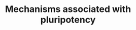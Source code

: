 ---
annotations:
- type: Cell Type Ontology
  value: pluripotent stem cell
- type: Pathway Ontology
  value: signaling pathway pertinent to development
authors:
- C.Harder
- AlexanderPico
- MaintBot
- Ddigles
- Mkutmon
- Evelo
- Eweitz
communities:
- CIRM_Related
description: 'The aim of the PluriNetWork is to give an overview of specific mechanisms
  associated with pluripotency in mouse. Each node represents a gene and its corresponding
  protein product. As stated, we intentionally focused on information flow, neglecting
  reactions, metabolites, intracellular movement of components, and their modifications
  such as protein phosphorylation Each edge can be seen as direct mechanism between
  its nodes. For more information, see Som A, Harder C, Greber B, Siatkowski M, Paudel
  Y, et al. 2010 The PluriNetWork: An Electronic Representation of the Network Underlying
  Pluripotency in Mouse, and Its Applications. PLoS ONE 5(12): e15165. doi:10.1371/journal.pone.0015165
  http://www.plosone.org/article/info%3Adoi%2F10.1371%2Fjournal.pone.0015165  The
  June 2010 PluriNetWork described in the paper can be found at http://www.ibima.med.uni-rostock.de/IBIMA/PluriNetWork/
  . The PluriNetWork at WikiPathWays started with the December 2010 version.'
last-edited: 2022-01-06
organisms:
- Mus musculus
redirect_from:
- /index.php/Pathway:WP1763
- /instance/WP1763
schema-jsonld:
- '@context': https://schema.org/
  '@id': https://wikipathways.github.io/pathways/WP1763.html
  '@type': Dataset
  creator:
    '@type': Organization
    name: WikiPathways
  description: 'The aim of the PluriNetWork is to give an overview of specific mechanisms
    associated with pluripotency in mouse. Each node represents a gene and its corresponding
    protein product. As stated, we intentionally focused on information flow, neglecting
    reactions, metabolites, intracellular movement of components, and their modifications
    such as protein phosphorylation Each edge can be seen as direct mechanism between
    its nodes. For more information, see Som A, Harder C, Greber B, Siatkowski M,
    Paudel Y, et al. 2010 The PluriNetWork: An Electronic Representation of the Network
    Underlying Pluripotency in Mouse, and Its Applications. PLoS ONE 5(12): e15165.
    doi:10.1371/journal.pone.0015165 http://www.plosone.org/article/info%3Adoi%2F10.1371%2Fjournal.pone.0015165  The
    June 2010 PluriNetWork described in the paper can be found at http://www.ibima.med.uni-rostock.de/IBIMA/PluriNetWork/
    . The PluriNetWork at WikiPathWays started with the December 2010 version.'
  keywords:
  - Dgka
  - Axin1
  - Kdm5c
  - Mta2
  - Kat5
  - Dpysl2
  - Tcfap2a
  - Raf1
  - Cdk2ap1
  - Pax6
  - Bmp4
  - Cer1
  - Irs1
  - Ccnd1
  - Pim3
  - Cad
  - Hells
  - Cdh1
  - Xpo4
  - Twist1
  - Ptpn11
  - Mef2d
  - Cdx2
  - Cd44
  - Mycn
  - Itgb1
  - Etv5
  - Casp3
  - Jarid2
  - Spp1
  - Klf2
  - Nme2
  - Prkcc
  - Bcam
  - Satb1
  - Smo
  - Lefty1
  - Pin1
  - Gata6
  - Chd4
  - Cdkn1a
  - Ctbp1
  - Mitf
  - Myod1
  - Pbrm1
  - Ipo9
  - Myc
  - Gadd45gip1
  - Eras
  - Pten
  - Kdm6a
  - Mef2c
  - Klf4
  - Nr2f6
  - Wdr61
  - Fos
  - Nr2c1
  - Ncl
  - Dnmt3b
  - Akt1
  - Otx2
  - Sall1
  - Creb1
  - Zscan10
  - Dhx9
  - Smarca4
  - Sumo1
  - Frap1
  - Zfp42
  - Ctcf
  - Kdm6b
  - Phc1
  - Mapk1
  - Pias2
  - Trp53
  - Ctnnb1
  - Tle4
  - Uhrf1
  - Hdac4
  - Smarcad1
  - Tert
  - Il6st
  - Stat3
  - Grb2
  - Rybp
  - Fzd1
  - Sos1
  - Dffa
  - Trim24
  - Smad2
  - Ctr9
  - Hira
  - Dnmt3a
  - Smad3
  - Terf2
  - Dkk1
  - Fgf5
  - Trim28
  - Pou5f1
  - Lrp5
  - Ncoa1
  - Lif
  - Nodal
  - Fgfr1
  - Rcn2
  - Fbxo15
  - 1600029D21Rik
  - Nppb
  - Rtn4r
  - Gsk3b
  - Ctbp2
  - Lef1
  - Rcor2
  - Dazl
  - Inhbb
  - Parp1
  - Ogt
  - Tcf7
  - Satb2
  - Tet1
  - Tcf3
  - Nanog
  - Cdc73
  - Tsix
  - Atrx
  - Ddb1
  - Smurf1
  - Gatad2b
  - Ezh1
  - Tle2
  - Dppa4
  - Mbd2
  - Trim33
  - Kpna2
  - Hdac1
  - Dvl1
  - Sall4
  - P4ha1
  - Ipo7
  - Tcfcp2l1
  - Crebbp
  - Mpl
  - Wnt5a
  - Yy1
  - Acvr1c
  - Hand2
  - Gab1
  - Smad4
  - Kdm3a
  - Sox2
  - Bmpr2
  - T
  - Lifr
  - Ewsr1
  - Cubn
  - Stk40
  - Mdm2
  - Tcfeb
  - Acvr1b
  - Pim1
  - Kpnb1
  - Rest
  - Smarcc1
  - Mbd3
  - Rbbp4
  - Sin3a
  - Hras1
  - Xite
  - Smad7
  - Ehmt2
  - Npr1
  - Carm1
  - Hcfc1
  - Nr2f1
  - Wwp2
  - Sp3
  - Klf5
  - Rela
  - Gadd45a
  - Zfx
  - Zic3
  - Utf1
  - Mybl2
  - Nr5a2
  - Rbl2
  - Ep300
  - Suz12
  - Gdf9
  - Igfbp3
  - Map2k1
  - Nr2f2
  - Perp
  - Mll2
  - Hck
  - Nr6a1
  - Thap11
  - Ptprs
  - Sgk1
  - Paf1
  - Wnt3a
  - Smarca5
  - Rif1
  - Rock2
  - Gatad2a
  - Rbpj
  - Gbx2
  - Apc
  - Smad1
  - Hnrnpu
  - E130012A19Rik
  - Mtf2
  - Fgf4
  - Dnmt3l
  - Psen1
  - Kdm4c
  - Icam1
  - Lyar
  - Leo1
  - Zmym2
  - Atf2
  - Med12
  - Fam129a
  - Socs1
  - Mta1
  - Rbbp7
  - Tpo
  - Zfp281
  - Prkaca
  - Grsf1
  - Arid3b
  - Rock1
  - Mapk3
  - Brca1
  - Nkd1
  - Foxd3
  - Zfp57
  - Notch1
  - Xist
  - Hdac2
  - Insr
  - Esrrb
  - Ppp2r1a
  - Nfkb1
  - Relb
  - Smarca2
  - Sf1
  - Ep400
  - Ezh2
  - Rnf2
  - Nobox
  - Dnmt1
  - Pik3cd
  - Cdk2
  - Aes
  - Nedd4l
  - Ssrp1
  - Nr0b1
  - Tbx3
  - H3f3a
  - Rel
  - Ube2i
  - Jak1
  - Acvr1
  - Phf17
  - Zfp219
  - Eed
  - Sp1
  - Hif1a
  - Ocln
  - Pou2f1
  - Tcfe3
  - Nacc1
  - Shh
  - Ercc5
  - Tcfap2c
  - Tgfb1
  - Usp7
  - Tcl1
  - Cdkn2a
  - Ins1
  - Zic2
  - Tgfbr1
  - Pias4
  - Id1
  - Zfp143
  - Ehmt1
  - Rras
  - Setdb1
  - Cabin1
  - Pml
  - Kdm1a
  - Sall3
  license: CC0
  name: Mechanisms associated with pluripotency
seo: CreativeWork
title: Mechanisms associated with pluripotency
wpid: WP1763
---